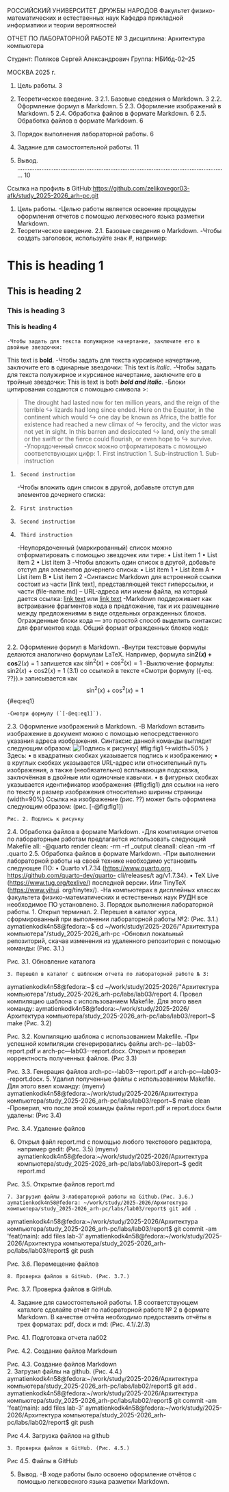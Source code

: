 РОССИЙСКИЙ УНИВЕРСИТЕТ ДРУЖБЫ НАРОДОВ 
Факультет физико-математических и естественных наук 
Кафедра прикладной информатики и теории вероятностей 
 
 
 
 
 
ОТЧЕТ 
ПО ЛАБОРАТОРНОЙ РАБОТЕ № 3 
	дисциплина: 	Архитектура компьютера 	 
 
 
 
 
 
 
 
 
 
Студент: Поляков Сергей Александрович 
	 	Группа: НБИбд-02–25              
 
 
 
 
 
МОСКВА 
2025 г. 
 
1. Цель работы.	3
2. Теоретическое введение.	3
2.1. Базовые сведения о Markdown.	3
2.2. Оформление формул в Markdown.	5
2.3. Оформление изображений в Markdown.	5
2.4. Обработка файлов в формате Markdown.	6
2.5. Обработка файлов в формате Markdown.	6
3. Порядок выполнения лабораторной работы.	6
4. Задание для самостоятельной работы.	11


5. Вывод. .......................................................................................................................... 10 
 
Ссылка на профиль в GitHub:https://github.com/zelikovegor03-afk/study_2025-2026_arh-pc.git 
 
 
 
 
 
 
 
 
 
 
 
 
 
 
 
 
 
 
 
 
1. Цель работы. 
 -Целью работы является освоение процедуры оформления отчетов с помощью легковесного языка разметки Markdown. 
2. Теоретическое введение. 
2.1. Базовые сведения о Markdown. 
 	-Чтобы создать заголовок, используйте знак #, например: 
# This is heading 1 
## This is heading 2 
### This is heading 3 
#### This is heading 4 
 	-Чтобы задать для текста полужирное начертание, заключите его в двойные звездочки: 
This text is **bold**. 
 	-Чтобы задать для текста курсивное начертание, заключите его в одинарные звездочки: 
This text is *italic*. 
 -Чтобы задать для текста полужирное и курсивное начертание, заключите его в тройные звездочки: 
This is text is both ***bold and italic***. 
 	-Блоки цитирования создаются с помощью символа >: 
> The drought had lasted now for ten million years, and the reign of the terrible 
↪ lizards had long since ended. Here on the Equator, in the continent which would 
↪ one day be known as Africa, the battle for existence had reached a new climax of 
↪ ferocity, and the victor was not yet in sight. In this barren and desiccated ↪ land, only the small or the swift or the fierce could flourish, or even hope to 
↪ survive. 
 -Упорядоченный список можно отформатировать с помощью соответствующих цифр: 1.  First instruction 
 	1.  	 	Sub-instruction 
 	1.  	 	Sub-instruction 
1.  	Second instruction 
 	-Чтобы вложить один список в другой, добавьте отступ для элементов дочернего списка: 
1.  	First instruction 
1.  	Second instruction 
1.  	Third instruction 
 	-Неупорядоченный (маркированный) список можно отформатировать с помощью звездочек или тире: 
    • List item 1 
    • List item 2 
    • List item 3 
 	-Чтобы вложить один список в другой, добавьте отступ для элементов дочернего списка: 
    • List item 1 
    • List item A 
    • List item B 
    • List item 2 
 	-Синтаксис Markdown для встроенной ссылки состоит из части [link text], представляющей текст гиперссылки, и части (file-name.md) – URL-адреса или имени файла, на который дается ссылка: 
[link text](file-name.md) 
 	или 
[link text](http://example.com/ "Необязательная подсказка") 
 -Markdown поддерживает как встраивание фрагментов кода в предложение, так и их размещение между предложениями в виде отдельных огражденных блоков. Огражденные блоки кода — это простой способ выделить синтаксис для фрагментов кода. Общий формат огражденных блоков кода: 
``` language your code goes in here 
``` 
2.2. Оформление формул в Markdown. 
 	-Внутри текстовые формулы делаются аналогично формулам LaTeX. Например, формула sin**2(𝑥) + cos**2(𝑥) = 1 запишется как 
$\sin^2 (x) + \cos^2 (x) = 1$ 
 	-Выключение формулы: 
sin2(𝑥) + cos2(𝑥) = 1 (3.1) 
 	со ссылкой в тексте «Смотри формулу ({-eq. ??}).» записывается как $$ 
\sin^2 (x) + \cos^2 (x) = 1 
$$ {#eq:eq1} 
 
 	-Смотри формулу (`[-@eq:eq1]`). 
 
2.3. Оформление изображений в Markdown. 
 	-В Markdown вставить изображение в документ можно с помощью непосредственного указания адреса изображения. Синтаксис данной команды выглядит следующим образом: 
![Подпись к рисунку](/путь/к/изображению.jpg "Необязательная подсказка"){ #fig:fig1 
 	↪width=50% } 
 	Здесь: 
    • в квадратных скобках указывается подпись к изображению; 
    • в круглых скобках указывается URL-адрес или относительный путь изображения, а также (необязательно) всплывающая подсказка, заключённая в двойные или одиночные кавычки. 
    • в фигурных скобках указывается идентификатор изображения (#fig:fig1) для ссылки на него по тексту и размер изображения относительно ширины страницы 
(width=90%) 
Ссылка на изображение (рис. ??) может быть оформлена следующим образом: (рис. [-@fig:fig1]) 

 	Рис. 2. Подпись к рисунку 
 
 
2.4. Обработка файлов в формате Markdown. 
 	-Для компиляции отчетов по лабораторным работам предлагается использовать следующий Makefile 
all: 
 	-@quarto render 
clean: 
 	-rm -rf _output 
cleanall: clean 
 	-rm -rf .quarto 
2.5. Обработка файлов в формате Markdown. 
 	-При выполнении лабораторной работы на своей технике необходимо установить следующее ПО: 
    • Quarto v1.7.34 (https://www.quarto.org, https://github.com/quarto-dev/quarto-
cli/releases/t ag/v1.7.34). 
    • TeX Live (https://www.tug.org/texlive/) последней версии. Или TinyTeX (https://www.yihui. org/tinytex/). 
 	-На компьютерах в дисплейных классах факультета физико-математических и естественных наук РУДН все необходимое ПО установлено. 
3. Порядок выполнения лабораторной работы. 
    1. Открыл терминал. 
    2. Перешел в каталог курса, сформированный при выполнении лабораторной работы №2: (Рис. 3.1.) aymatienkodk4n58@fedora:~$ cd ~/work/study/2025-2026/"Архитектура компьютера"/study_2025-2026_arh-pc 
 	-Обновил локальный репозиторий, скачав изменения из удаленного репозитория с помощью команды: (Рис. 3.1.) 

Рис. 3.1. Обновление каталога 
 
    3. Перешёл в каталог с шаблоном отчета по лабораторной работе № 3: 
aymatienkodk4n58@fedora:~$ cd ~/work/study/2025-2026/"Архитектура компьютера"/study_2025-2026_arh-pc/labs/lab03/report 
    4. Провел компиляцию шаблона с использованием Makefile. Для этого ввел команду: 
aymatienkodk4n58@fedora:~/work/study/2025-2026/Архитектура компьютера/study_2025-2026_arh-pc/labs/lab03/report~$ make (Рис. 3.2) 

Рис. 3.2. Компиляцию шаблона с использованием Makefile. 
 	-При успешной компиляции сгенерировались файлы arch-pc--lab03-report.pdf и arch-pc—lab03--report.docx. Открыл и проверил корректность полученных файлов. (Рис 3.3) 

Рис. 3.3. Генерация файлов arch-pc--lab03--report.pdf и arch-pc—lab03--report.docx. 
    5. Удалил полученные файлы с использованием Makefile. Для этого ввел команду: 
(myenv) aymatienkodk4n58@fedora:~/work/study/2025-2026/Архитектура компьютера/study_2025-2026_arh-pc/labs/lab03/report~$ make clean 
 	-Проверил, что после этой команды файлы report.pdf и report.docx были удалены:   (Рис 3.4) 

Рис. 3.4. Удаление файлов 
 
 6. Открыл файл report.md c помощью любого текстового редактора, например gedit: (Рис. 3.5) 
(myenv) aymatienkodk4n58@fedora:~/work/study/2025-2026/Архитектура компьютера/study_2025-2026_arh-pc/labs/lab03/report~$ gedit report.md 

Рис. 3.5. Открытие файлов report.md 
  
 	7. Загрузил файлы 3-лабораторной работы на Github.(Рис. 3.6.) aymatienkodk4n58@fedora: ~/work/study/2025-2026/Архитектура компьютера/study_2025-2026_arh-pc/labs/lab03/report$ git add . 
aymatienkodk4n58@fedora:~/work/study/2025-2026/Архитектура компьютера/study_2025-2026_arh-pc/labs/lab03/report$ git commit -am 'feat(main): add files lab-3' 
aymatienkodk4n58@fedora:~/work/study/2025-2026/Архитектура компьютера/study_2025-2026_arh-pc/labs/lab03/report$ git push 

Рис. 3.6. Перемещение файлов 
 
 	8. Проверка файлов в GitHub. (Рис. 3.7.) 

Рис. 3.7. Проверка файлов в GitHub. 
 
4. Задание для самостоятельной работы. 
 	 1.В соответствующем каталоге сделайте отчёт по лабораторной работе № 2 в формате 
Markdown. В качестве отчёта необходимо предоставить отчёты в трех форматах: pdf, docx и md: (Рис. 4.1/.2/.3) 
 

Рис. 4.1. Подготовка отчета лаб02 
 
Рис. 4.2. Создание файлов Markdown 
 

Рис. 4.3. Создание файлов Markdown 	 
 	2. Загрузил файлы на github. (Рис. 4.4.) aymatienkodk4n58@fedora:~/work/study/2025-2026/Архитектура компьютера/study_2025-2026_arh-pc/labs/lab02/report$ git add . 
aymatienkodk4n58@fedora:~/work/study/2025-2026/Архитектура компьютера/study_2025-2026_arh-pc/labs/lab02/report$ git commit -am 'feat(main): add files lab-3' 
aymatienkodk4n58@fedora:~/work/study/2025-2026/Архитектура компьютера/study_2025-2026_arh-pc/labs/lab02/report$ git push 

Рис 4.4. Загрузка файлов на github 
  
 	3. Проверка файлов в GitHub. (Рис. 4.5.) 

Рис 4.5. Файлы в GitHub 
  
5. Вывод. 
 	-В ходе работы было освоено оформление отчётов с помощью легковесного языка разметки Markdown. 
